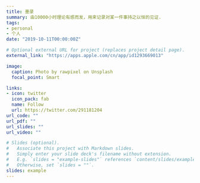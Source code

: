 ```yaml
---
title: 墨录
summary: 由10000小时理论有感而发，用来记录对某一件事持之以恒的见证.
tags:
- personal
- 个人
date: "2019-10-11T00:00:00Z"

# Optional external URL for project (replaces project detail page).
external_link: "https://apps.apple.com/cn/app/id1293669013"

image:
  caption: Photo by rawpixel on Unsplash
  focal_point: Smart

links:
- icon: twitter
  icon_pack: fab
  name: Follow
  url: https://twitter.com/291181204
url_code: ""
url_pdf: ""
url_slides: ""
url_video: ""

# Slides (optional).
#   Associate this project with Markdown slides.
#   Simply enter your slide deck's filename without extension.
#   E.g. `slides = "example-slides"` references `content/slides/example-slides.md`.
#   Otherwise, set `slides = ""`.
slides: example
---
```

